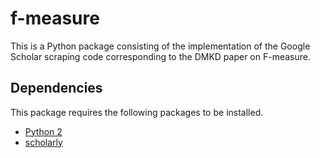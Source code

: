 # f-measure

This is a Python package consisting of the 
implementation of the Google Scholar scraping
code corresponding to the DMKD paper on F-measure.

## Dependencies

This package requires the following packages to be
installed. 
- [Python 2](http://www.python.org)
- [scholarly](https://pypi.org/project/scholarly/)
